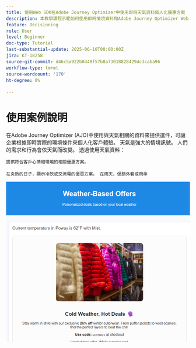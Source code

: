 ```yaml
---
title: 使用Web SDK在Adobe Journey Optimizer中使用即時天氣資料個人化優惠方案
description: 本教學課程示範如何使用即時情境資料和Adobe Journey Optimizer Web SDK Personalization API，在Adobe中提供動態的天氣感知選件。 您將瞭解如何從您的網站傳遞天氣屬性（例如溫度和條件）至Adobe Experience Platform，將它們對應至您的事件結構，並在決定規則和排名公式中使用它們，以在頁面載入時個人化優惠。 非常適合想要透過即時環境內容增強數位體驗的行銷人員和開發人員。
feature: Decisioning
role: User
level: Beginner
doc-type: Tutorial
last-substantial-update: 2025-06-10T00:00:00Z
jira: KT-18258
source-git-commit: d46c5a922b8448f57b8a730188284294c3caba96
workflow-type: tm+mt
source-wordcount: '170'
ht-degree: 0%

---
```


# 使用案例說明

在Adobe Journey Optimizer (AJO)中使用與天氣相關的資料來提供選件，可讓企業根據即時實際的環境條件來個人化客戶體驗。 天氣是強大的情境訊號。 人們的需求和行為會依天氣而改變。 透過使用天氣資料：

    提供符合客戶心情和環境的相關優惠方案。
    
    在炎熱的日子，顯示冷飲或交流電的優惠方案。 在雨天，促銷外套或雨傘

![天氣選件](assets/offers-use-case.png)